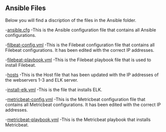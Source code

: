 ## Ansible Files

Below you will find a discription of the files in the Ansible folder.

-[ansible.cfg](https://github.com/manifestjp/Project-1/blob/2fafd3100047f606abc0661d6133d31310d85662/Ansible/ansible.cfg)
  -This is the Ansible configuration file that contains all Ansible configurations.

-[filbeat-config.yml](https://github.com/manifestjp/Project-1/blob/2fafd3100047f606abc0661d6133d31310d85662/Ansible/filebeat-config.yml)
  -This is the Filebeat configuration file that contains all Filebeat configurations. It has been edited with the correct IP addresses.

-[filebeat-playbook.yml](https://github.com/manifestjp/Project-1/blob/2fafd3100047f606abc0661d6133d31310d85662/Ansible/filebeat-playbook.yml)
  -This is the Filebeat playbook file that is used to install Filebeat.

-[hosts](https://github.com/manifestjp/Project-1/blob/2fafd3100047f606abc0661d6133d31310d85662/Ansible/hosts)
  -This is the Host file that has been updated with the IP addresses of the webservers 1-3 and ELK server.

-[install-elk.yml](https://github.com/manifestjp/Project-1/blob/2fafd3100047f606abc0661d6133d31310d85662/Ansible/install-elk.yml)
  -This is the file that installs ELK.

-[metricbeat-config.yml](https://github.com/manifestjp/Project-1/blob/2fafd3100047f606abc0661d6133d31310d85662/Ansible/metricbeat-config.yml)
  -This is the Metricbeat configuration file that contains all Metricbeat configurations. It has been edited with the correct IP addresses.

-[metricbeat-playbook.yml](https://github.com/manifestjp/Project-1/blob/2fafd3100047f606abc0661d6133d31310d85662/Ansible/metricbeat-playbook.yml)
  -This is the Metricbeat playbook that installs Metricbeat.
